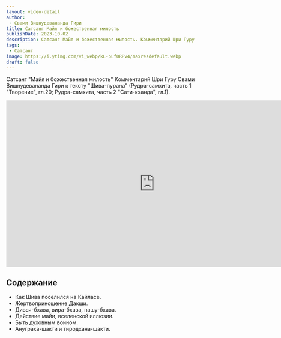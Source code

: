 ```yaml
---
layout: video-detail
author:
 - Свами Вишнудевананда Гири
title: Сатсанг Майя и божественная милость
publishDate: 2023-10-02
description: Сатсанг Майя и божественная милость. Комментарий Шри Гуру Свами Вишнудевананда Гири к тексту "Шива-пурана" (Рудра-самхита, часть 1 "Творение", гл.20; Рудра-самхита, часть 2 "Сати-кханда", гл.1).
tags: 
 - Сатсанг
image: https://i.ytimg.com/vi_webp/kL-pLf0RPv4/maxresdefault.webp
draft: false
---
```


 Сатсанг "Майя и божественная милость"
Комментарий Шри Гуру Свами Вишнудевананда Гири к тексту "Шива-пурана" (Рудра-самхита, часть 1 "Творение", гл.20; Рудра-самхита, часть 2 "Сати-кханда", гл.1).

<iframe width="790" height="444" src="https://www.youtube.com/embed/kL-pLf0RPv4" frameborder="0" allowfullscreen=""></iframe> 

## Содержание

- Как Шива поселился на Кайласе.
- Жертвоприношение Дакши.
- Дивья-бхава, вира-бхава, пашу-бхава.
- Действие майи, вселенской иллюзии.
- Быть духовным воином.
- Ануграха-шакти и тиродхана-шакти.

